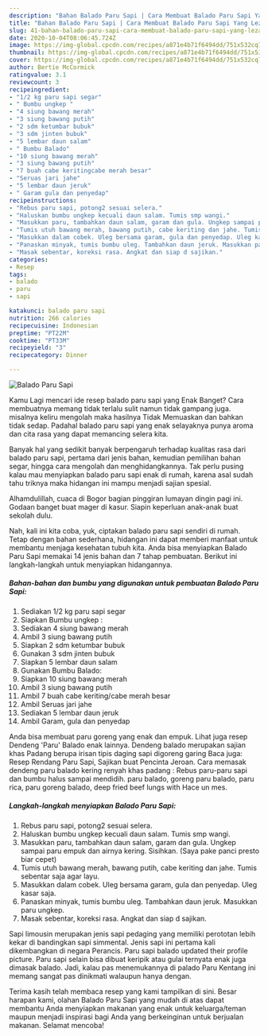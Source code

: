 ```yaml
---
description: "Bahan Balado Paru Sapi | Cara Membuat Balado Paru Sapi Yang Lezat"
title: "Bahan Balado Paru Sapi | Cara Membuat Balado Paru Sapi Yang Lezat"
slug: 41-bahan-balado-paru-sapi-cara-membuat-balado-paru-sapi-yang-lezat
date: 2020-10-04T08:06:45.724Z
image: https://img-global.cpcdn.com/recipes/a871e4b71f6494dd/751x532cq70/balado-paru-sapi-foto-resep-utama.jpg
thumbnail: https://img-global.cpcdn.com/recipes/a871e4b71f6494dd/751x532cq70/balado-paru-sapi-foto-resep-utama.jpg
cover: https://img-global.cpcdn.com/recipes/a871e4b71f6494dd/751x532cq70/balado-paru-sapi-foto-resep-utama.jpg
author: Bertie McCormick
ratingvalue: 3.1
reviewcount: 3
recipeingredient:
- "1/2 kg paru sapi segar"
- " Bumbu ungkep "
- "4 siung bawang merah"
- "3 siung bawang putih"
- "2 sdm ketumbar bubuk"
- "3 sdm jinten bubuk"
- "5 lembar daun salam"
- " Bumbu Balado"
- "10 siung bawang merah"
- "3 siung bawang putih"
- "7 buah cabe keritingcabe merah besar"
- "Seruas jari jahe"
- "5 lembar daun jeruk"
- " Garam gula dan penyedap"
recipeinstructions:
- "Rebus paru sapi, potong2 sesuai selera."
- "Haluskan bumbu ungkep kecuali daun salam. Tumis smp wangi."
- "Masukkan paru, tambahkan daun salam, garam dan gula. Ungkep sampai paru empuk dan airnya kering. Sisihkan. (Saya pake panci presto biar cepet)"
- "Tumis utuh bawang merah, bawang putih, cabe keriting dan jahe. Tumis sebentar saja agar layu."
- "Masukkan dalam cobek. Uleg bersama garam, gula dan penyedap. Uleg kasar saja."
- "Panaskan minyak, tumis bumbu uleg. Tambahkan daun jeruk. Masukkan paru ungkep."
- "Masak sebentar, koreksi rasa. Angkat dan siap d sajikan."
categories:
- Resep
tags:
- balado
- paru
- sapi

katakunci: balado paru sapi 
nutrition: 266 calories
recipecuisine: Indonesian
preptime: "PT22M"
cooktime: "PT33M"
recipeyield: "3"
recipecategory: Dinner

---
```



![Balado Paru Sapi](https://img-global.cpcdn.com/recipes/a871e4b71f6494dd/751x532cq70/balado-paru-sapi-foto-resep-utama.jpg)

Kamu Lagi mencari ide resep balado paru sapi yang Enak Banget? Cara membuatnya memang tidak terlalu sulit namun tidak gampang juga. misalnya keliru mengolah maka hasilnya Tidak Memuaskan dan bahkan tidak sedap. Padahal balado paru sapi yang enak selayaknya punya aroma dan cita rasa yang dapat memancing selera kita.

Banyak hal yang sedikit banyak berpengaruh terhadap kualitas rasa dari balado paru sapi, pertama dari jenis bahan, kemudian pemilihan bahan segar, hingga cara mengolah dan menghidangkannya. Tak perlu pusing kalau mau menyiapkan balado paru sapi enak di rumah, karena asal sudah tahu triknya maka hidangan ini mampu menjadi sajian spesial.

Alhamdulillah, cuaca di Bogor bagian pinggiran lumayan dingin pagi ini. Godaan banget buat mager di kasur. Siapin keperluan anak-anak buat sekolah dulu.


Nah, kali ini kita coba, yuk, ciptakan balado paru sapi sendiri di rumah. Tetap dengan bahan sederhana, hidangan ini dapat memberi manfaat untuk membantu menjaga kesehatan tubuh kita. Anda bisa menyiapkan Balado Paru Sapi memakai 14 jenis bahan dan 7 tahap pembuatan. Berikut ini langkah-langkah untuk menyiapkan hidangannya.

<!--inarticleads1-->

##### Bahan-bahan dan bumbu yang digunakan untuk pembuatan Balado Paru Sapi:

1. Sediakan 1/2 kg paru sapi segar
1. Siapkan  Bumbu ungkep :
1. Sediakan 4 siung bawang merah
1. Ambil 3 siung bawang putih
1. Siapkan 2 sdm ketumbar bubuk
1. Gunakan 3 sdm jinten bubuk
1. Siapkan 5 lembar daun salam
1. Gunakan  Bumbu Balado:
1. Siapkan 10 siung bawang merah
1. Ambil 3 siung bawang putih
1. Ambil 7 buah cabe keriting/cabe merah besar
1. Ambil Seruas jari jahe
1. Sediakan 5 lembar daun jeruk
1. Ambil  Garam, gula dan penyedap


Anda bisa membuat paru goreng yang enak dan empuk. Lihat juga resep Dendeng &#39;Paru&#39; Balado enak lainnya. Dendeng balado merupakan sajian khas Padang berupa irisan tipis daging sapi digoreng garing Baca juga: Resep Rendang Paru Sapi, Sajikan buat Pencinta Jeroan. Cara memasak dendeng paru balado kering renyah khas padang : Rebus paru-paru sapi dan bumbu halus sampai mendidih. paru balado, goreng paru balado, paru rica, paru goreng balado, deep fried beef lungs with Hace un mes. 

<!--inarticleads2-->

##### Langkah-langkah menyiapkan Balado Paru Sapi:

1. Rebus paru sapi, potong2 sesuai selera.
1. Haluskan bumbu ungkep kecuali daun salam. Tumis smp wangi.
1. Masukkan paru, tambahkan daun salam, garam dan gula. Ungkep sampai paru empuk dan airnya kering. Sisihkan. (Saya pake panci presto biar cepet)
1. Tumis utuh bawang merah, bawang putih, cabe keriting dan jahe. Tumis sebentar saja agar layu.
1. Masukkan dalam cobek. Uleg bersama garam, gula dan penyedap. Uleg kasar saja.
1. Panaskan minyak, tumis bumbu uleg. Tambahkan daun jeruk. Masukkan paru ungkep.
1. Masak sebentar, koreksi rasa. Angkat dan siap d sajikan.


Sapi limousin merupakan jenis sapi pedaging yang memiliki perototan lebih kekar di bandingkan sapi simmental. Jenis sapi ini pertama kali dikembangkan di negara Perancis. Paru sapi balado updated their profile picture. Paru sapi selain bisa dibuat keripik atau gulai ternyata enak juga dimasak balado. Jadi, kalau pas menemukannya di palado Paru Kentang ini memang sangat pas dinikmati walaupun hanya dengan. 

Terima kasih telah membaca resep yang kami tampilkan di sini. Besar harapan kami, olahan Balado Paru Sapi yang mudah di atas dapat membantu Anda menyiapkan makanan yang enak untuk keluarga/teman maupun menjadi inspirasi bagi Anda yang berkeinginan untuk berjualan makanan. Selamat mencoba!
